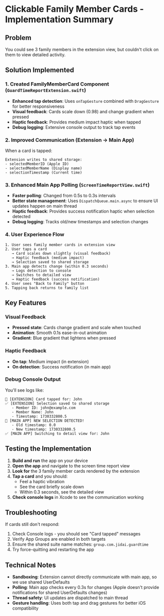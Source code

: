 
# Clickable Family Member Cards - Implementation Summary

## Problem
You could see 3 family members in the extension view, but couldn't click on them to view detailed activity.

## Solution Implemented

### 1. **Created FamilyMemberCard Component** (`GuardTimeReportExtension.swift`)
   - **Enhanced tap detection**: Uses `onTapGesture` combined with `DragGesture` for better responsiveness
   - **Visual feedback**: Cards scale down (0.98) and change gradient when pressed
   - **Haptic feedback**: Provides medium impact haptic when tapped
   - **Debug logging**: Extensive console output to track tap events

### 2. **Improved Communication** (Extension → Main App)
   When a card is tapped:
   ```
   Extension writes to shared storage:
   - selectedMemberID (Apple ID)
   - selectedMemberName (Display name)
   - selectionTimestamp (Current time)
   ```

### 3. **Enhanced Main App Polling** (`ScreenTimeReportView.swift`)
   - **Faster polling**: Changed from 0.5s to 0.3s intervals
   - **Better state management**: Uses `DispatchQueue.main.async` to ensure UI updates happen on main thread
   - **Haptic feedback**: Provides success notification haptic when selection detected
   - **Debug logging**: Tracks old/new timestamps and selection changes

### 4. **User Experience Flow**
   ```
   1. User sees family member cards in extension view
   2. User taps a card
      → Card scales down slightly (visual feedback)
      → Haptic feedback (medium impact)
      → Selection saved to shared storage
   3. Main app detects change (within 0.3 seconds)
      → Logs detection to console
      → Switches to detailed view
      → Haptic feedback (success notification)
   4. User sees "Back to Family" button
   5. Tapping back returns to family list
   ```

## Key Features

### Visual Feedback
- **Pressed state**: Cards change gradient and scale when touched
- **Animation**: Smooth 0.1s ease-in-out animation
- **Gradient**: Blue gradient that lightens when pressed

### Haptic Feedback
- **On tap**: Medium impact (in extension)
- **On detection**: Success notification (in main app)

### Debug Console Output
You'll see logs like:
```
🔵 [EXTENSION] Card tapped for: John
✅ [EXTENSION] Selection saved to shared storage
   - Member ID: john@example.com
   - Member Name: John
   - Timestamp: 1730332800.5
🎯 [MAIN APP] NEW SELECTION DETECTED!
   - Old timestamp: 0.0
   - New timestamp: 1730332800.5
✅ [MAIN APP] Switching to detail view for: John
```

## Testing the Implementation

1. **Build and run** the app on your device
2. **Open the app** and navigate to the screen time report view
3. **Look for** the 3 family member cards rendered by the extension
4. **Tap a card** and you should:
   - Feel a haptic vibration
   - See the card briefly scale down
   - Within 0.3 seconds, see the detailed view
5. **Check console logs** in Xcode to see the communication working

## Troubleshooting

If cards still don't respond:
1. Check Console logs - you should see "Card tapped" messages
2. Verify App Groups are enabled in both targets
3. Ensure the shared suite name matches: `group.com.jidai.guardtime`
4. Try force-quitting and restarting the app

## Technical Notes

- **Sandboxing**: Extension cannot directly communicate with main app, so we use shared UserDefaults
- **Polling**: Main app checks every 0.3s for changes (Apple doesn't provide notifications for shared UserDefaults changes)
- **Thread safety**: UI updates are dispatched to main thread
- **Gesture handling**: Uses both tap and drag gestures for better iOS compatibility

